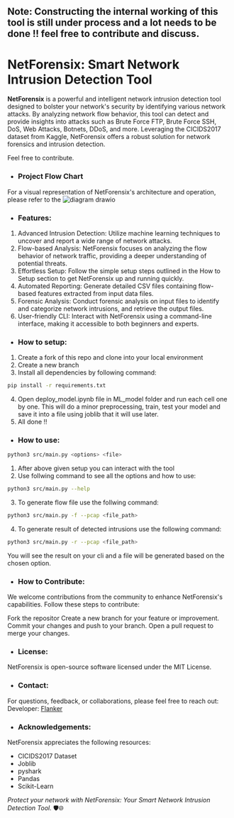 ## Note: Constructing the internal working of this tool is still under process and a lot needs to be done !! feel free to contribute and discuss. 

<h1>NetForensix: Smart Network Intrusion Detection Tool</h1>

<b>NetForensix</b> is a powerful and intelligent network intrusion detection tool designed to bolster your network's security by identifying various network attacks. By analyzing network flow behavior, this tool can detect and provide insights into attacks such as Brute Force FTP, Brute Force SSH, DoS, Web Attacks, Botnets, DDoS, and more. Leveraging the CICIDS2017 dataset from Kaggle, NetForensix offers a robust solution for network forensics and intrusion detection.

Feel free to contribute.

<ul><li><h3>Project Flow Chart</h3></li></ul>

For a visual representation of NetForensix's architecture and operation, please refer to the 
![diagram drawio](https://github.com/Flanker-shyam/Network-Intrusion-detection-system/assets/85950516/842c3670-cf43-4aa1-9701-868639c75504)

<ul><li><h3>Features:</h3></li></ul>
<ol>
<li>Advanced Intrusion Detection: Utilize machine learning techniques to uncover and report a wide range of network attacks.</li>
<li>Flow-based Analysis: NetForensix focuses on analyzing the flow behavior of network traffic, providing a deeper understanding of potential threats.</li>
<li>Effortless Setup: Follow the simple setup steps outlined in the How to Setup section to get NetForensix up and running quickly.</li>
<li>Automated Reporting: Generate detailed CSV files containing flow-based features extracted from input data files.</li>
<li>Forensic Analysis: Conduct forensic analysis on input files to identify and categorize network intrusions, and retrieve the output files.</li>
<li>User-friendly CLI: Interact with NetForensix using a command-line interface, making it accessible to both beginners and experts.</li>
</ol>
<ul><li><h3>How to setup:</h3></li></ul>

1. Create a fork of this repo and clone into your local environment
2. Create a new branch
3. Install all dependencies by following command:
```bash
pip install -r requirements.txt
```
4. Open deploy_model.ipynb file in ML_model folder and run each cell one by one. This will do a minor preprocessing,
    train, test your model and save it into a file using joblib that it will use later.
5. All done !!

<ul><li><h3>How to use:</h3></li></ul>

```bash
python3 src/main.py <options> <file>
```
1. After above given setup you can interact with the tool
2. Use follwing command to see all the options and how to use:
```bash
python3 src/main.py --help
```
3. To generate flow file use the follwing command:
```bash
python3 src/main.py -f --pcap <file_path>
```
4. To generate result of detected intrusions use the following command:
```bash
python3 src/main.py -r --pcap <file_path>
```

You will see the result on your cli and a file will be generated based on the chosen option.

<ul><li><h3>How to Contribute:</h3></li></ul>

We welcome contributions from the community to enhance NetForensix's capabilities. Follow these steps to contribute:

Fork the repositor
Create a new branch for your feature or improvement.
Commit your changes and push to your branch.
Open a pull request to merge your changes.

<ul><li><h3>License:</h3></li></ul>
NetForensix is open-source software licensed under the MIT License.

<ul><li><h3>Contact:</h3></li></ul>
For questions, feedback, or collaborations, please feel free to reach out:
<div>Developer: <a href="https://in.linkedin.com/in/shyam-sunder19">Flanker</a></div>

<ul><li><h3>Acknowledgements:</h3></li></ul>
NetForensix appreciates the following resources:
<ul>
<li>CICIDS2017 Dataset</li>
<li>Joblib</li>
<li>pyshark</li>
<li>Pandas</li>
<li>Scikit-Learn</li>
</ul>

<em>Protect your network with NetForensix: Your Smart Network Intrusion Detection Tool. </em>🛡️🌐

